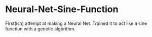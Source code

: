 # Neural-Net-Sine-Function
First(ish) attempt at making a Neural Net. Trained it to act like a sine function with a genetic algorithm.
